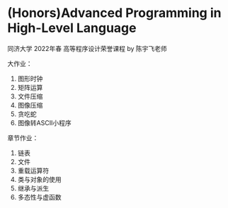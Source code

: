 # (Honors)Advanced Programming in High-Level Language 
 同济大学 2022年春 高等程序设计荣誉课程 by 陈宇飞老师

大作业：

1. 图形时钟
2. 矩阵运算
3. 文件压缩
4. 图像压缩
5. 贪吃蛇
6. 图像转ASCII小程序

章节作业：

1. 链表
2. 文件
3. 重载运算符
4. 类与对象的使用
5. 继承与派生
6. 多态性与虚函数
